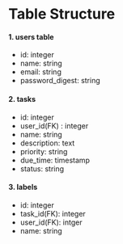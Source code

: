 # Table Structure

#### 1. users table
  - id: integer
  - name: string
  - email: string
  - password_digest: string

#### 2. tasks
  - id: integer
  - user_id(FK) : integer
  - name: string
  - description: text
  - priority: string
  - due_time: timestamp
  - status: string

#### 3. labels
  - id: integer
  - task_id(FK): integer
  - user_id(FK): intger
  - name: string
